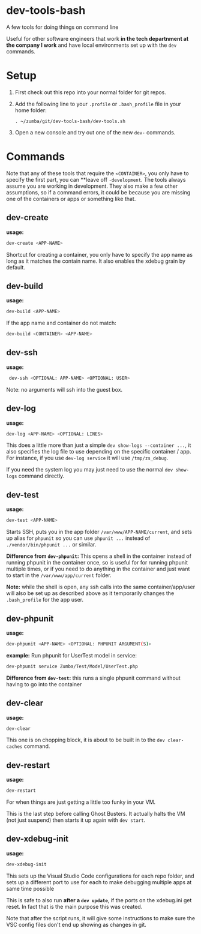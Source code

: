 # dev-tools-bash
A few tools for doing things on command line

Useful for other software engineers that work **in the tech departnment at the company I work** and have local environments set up with the `dev` commands.

# Setup

1. First check out this repo into your normal folder for git repos.
2. Add the following line to your `.profile` or `.bash_profile` file in your home folder:
    ```
    . ~/zumba/git/dev-tools-bash/dev-tools.sh
    ```

3. Open a new console and try out one of the new `dev-` commands.

# Commands

Note that any of these tools that require the `<CONTAINER>`, you only have to specify the first part, you can **leave off `-development`.  The tools always assume you are working in development.  They also make a few other assumptions, so if a command errors, it could be because you are missing one of the containers or apps or something like that.

## dev-create

**usage:**
```bash
dev-create <APP-NAME>
```

Shortcut for creating a container, you only have to specify the app name as long as it matches the contain name.  It also enables the xdebug grain by default.

## dev-build

**usage:**
```bash
dev-build <APP-NAME>
```

If the app name and container do not match:
```bash
dev-build <CONTAINER> <APP-NAME>
```

## dev-ssh

**usage:**
```bash
 dev-ssh <OPTIONAL: APP-NAME> <OPTIONAL: USER>
```
Note: no arguments will ssh into the guest box.

## dev-log

**usage:**
```bash
dev-log <APP-NAME> <OPTIONAL: LINES>
```

This does a little more than just a simple `dev show-logs --container ...`, it also specifies the log file to use depending on the specific container / app.  For instance, if you use `dev-log service` it will use `/tmp/zs_debug`.

If you need the system log you may just need to use the normal `dev show-logs` command directly.

## dev-test

**usage:**
```bash
dev-test <APP-NAME>
```

Starts SSH, puts you in the app folder `/var/www/APP-NAME/current`, and sets up alias for `phpunit` so you can use `phpunit ...` instead of `./vendor/bin/phpunit ...` or similar.

**Difference from `dev-phpunit`:** This opens a shell in the container instead of running phpunit in the container once, so is useful for for running phpunit multiple times, or if you need to do anything in the container and just want to start in the `/var/www/app/current` folder.

**Note:** while the shell is open, any ssh calls into the same container/app/user will also be set up as described above as it temporarily changes the `.bash_profile` for the app user.

## dev-phpunit

**usage:**
```bash
dev-phpunit <APP-NAME> <OPTIONAL: PHPUNIT ARGUMENT(S)>
```

**example:**  Run phpunit for UserTest model in service:
```bash
dev-phpunit service Zumba/Test/Model/UserTest.php
```
**Difference from `dev-test`:** this runs a single phpunit command without having to go into the container

## dev-clear
**usage:**
```bash
dev-clear
```

This one is on chopping block, it is about to be built in to the `dev clear-caches` command.

## dev-restart

**usage:**
```bash
dev-restart
```

For when things are just getting a little too funky in your VM.

This is the last step before calling Ghost Busters.  It actually halts the VM (not just suspend) then starts it up again with `dev start`.

## dev-xdebug-init

**usage:**
```bash
dev-xdebug-init
```

This sets up the Visual Studio Code configurations for each repo folder, and sets up a different port to use for each to make debugging multiple apps at same time possible

This is safe to also run **after a `dev update`**, if the ports on the xdebug.ini get reset.  In fact that is the main purpose this was created.

Note that after the script runs, it will give some instructions to make sure the VSC config files don't end up showing as changes in git.
